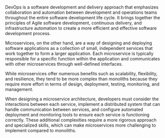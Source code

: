 DevOps is a software development and delivery approach that emphasizes collaboration and automation between development and operations teams throughout the entire software development life cycle. It brings together the principles of Agile software development, continuous delivery, and infrastructure automation to create a more efficient and effective software development process.

Microservices, on the other hand, are a way of designing and deploying software applications as a collection of small, independent services that work together to form a larger application. Each microservice is typically responsible for a specific function within the application and communicates with other microservices through well-defined interfaces.

While microservices offer numerous benefits such as scalability, flexibility, and resilience, they tend to be more complex than monoliths because they require more effort in terms of design, deployment, testing, monitoring, and management. 

When designing a microservice architecture, developers must consider the interactions between each service, implement a distributed system that can handle communication between services, and configure automated deployment and monitoring tools to ensure each service is functioning correctly. These additional complexities require a more rigorous approach and specialized skills, which can make microservices more challenging to implement compared to monoliths.
